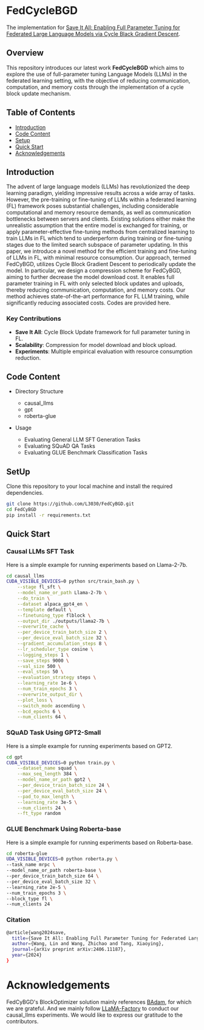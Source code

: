 # FedCycleBGD

The implementation for [Save It All: Enabling Full Parameter Tuning for Federated Large Language Models via Cycle Black Gradient Descent](https://arxiv.org/abs/2406.11187).
## Overview

This repository introduces our latest work **FedCycleBGD** which aims to explore the use of full-parameter tuning Language Models (LLMs) in the federated learning setting, with the objective of reducing communication, computation, and memory costs through the implementation of a cycle block update mechanism.
## Table of Contents

- [Introduction](#introduction)
- [Code Content](#code-content)
- [Setup](#setup)
- [Quick Start](#quick-start)
- [Acknowledgements](#acknowledgements)

## Introduction

The advent of large language models (LLMs) has revolutionized the deep learning paradigm, yielding impressive results across a wide array of tasks. However, the pre-training or fine-tuning of LLMs within a federated learning (FL) framework poses substantial challenges, including considerable computational and memory resource demands, as well as communication bottlenecks between servers and clients. Existing solutions either make the unrealistic assumption that the entire model is exchanged for training, or apply parameter-effective fine-tuning methods from centralized learning to train LLMs in FL which tend to underperform during training or fine-tuning stages due to the limited search subspace of parameter updating. In this paper, we introduce a novel method for the efficient training and fine-tuning of LLMs in FL, with minimal resource consumption. Our approach, termed FedCyBGD, utilizes Cycle Block Gradient Descent to periodically update the model. In particular, we design a compression scheme for FedCyBGD, aiming to further decrease the model download cost. It enables full parameter training in FL with only selected block updates and uploads, thereby reducing communication, computation, and memory costs. Our method achieves state-of-the-art performance for FL LLM training, while significantly reducing associated costs. Codes are provided here.

### Key Contributions

- **Save It All**: Cycle Block Update framework for full parameter tuning in FL.
- **Scalability**: Compression for model download and block upload.
- **Experiments**: Multiple empirical evaluation with resource consumption reduction.

## Code Content 

- Directory Structure
  - causal_llms
  - gpt
  - roberta-glue

- Usage
  - Evaluating General LLM SFT Generation Tasks
  - Evaluating SQuAD QA Tasks
  - Evaluating GLUE Benchmark Classification Tasks

## SetUp

Clone this repository to your local machine and install the required dependencies.

```bash
git clone https://github.com/L3030/FedCyBGD.git
cd FedCyBGD
pip install -r requirements.txt
```

## Quick Start
### Causal LLMs SFT Task
Here is a simple example for running experiments based on Llama-2-7b.
```bash
cd causal_llms
CUDA_VISIBLE_DEVICES=0 python src/train_bash.py \
    --stage fl_sft \
    --model_name_or_path Llama-2-7b \
    --do_train \
    --dataset alpaca_gpt4_en \
    --template default \
    --finetuning_type flblock \
    --output_dir ./outputs/llama2-7b \
    --overwrite_cache \
    --per_device_train_batch_size 2 \
    --per_device_eval_batch_size 32 \
    --gradient_accumulation_steps 8 \
    --lr_scheduler_type cosine \
    --logging_steps 1 \
    --save_steps 9000 \
    --val_size 500 \
    --eval_steps 50 \
    --evaluation_strategy steps \
    --learning_rate 1e-6 \
    --num_train_epochs 3 \
    --overwrite_output_dir \
    --plot_loss \
    --switch_mode ascending \
    --bcd_epochs 6 \
    --num_clients 64 \
```

### SQuAD Task Using GPT2-Small
Here is a simple example for running experiments based on GPT2.
```bash
cd gpt
CUDA_VISIBLE_DEVICES=0 python train.py \
    --dataset_name squad \
    --max_seq_length 384 \
    --model_name_or_path gpt2 \
    --per_device_train_batch_size 24 \
    --per_device_eval_batch_size 24 \
    --pad_to_max_length \
    --learning_rate 3e-5 \
    --num_clients 24 \
    --ft_type random
```


### GLUE Benchmark Using Roberta-base
Here is a simple example for running experiments based on Roberta-base.
```bash
cd roberta-glue
UDA_VISIBLE_DEVICES=0 python roberta.py \
--task_name mrpc \
--model_name_or_path roberta-base \
--per_device_train_batch_size 64 \
--per_device_eval_batch_size 32 \
--learning_rate 2e-5 \
--num_train_epochs 3 \
--block_type fl \
--num_clients 24
```

### Citation
```bash
@article{wang2024save,
  title={Save It All: Enabling Full Parameter Tuning for Federated Large Language Models via Cycle Black Gradient Descent},
  author={Wang, Lin and Wang, Zhichao and Tang, Xiaoying},
  journal={arXiv preprint arXiv:2406.11187},
  year={2024}
}
```


# Acknowledgements

FedCyBGD's BlockOptimizer solution mainly references [BAdam](https://github.com/Ledzy/BAdam), for which we are grateful. And we mainly follow [LLaMA-Factory](https://github.com/hiyouga/LLaMA-Factory) 
to conduct our causal_llms experiments. We would like to express our gratitude to the contributors.


